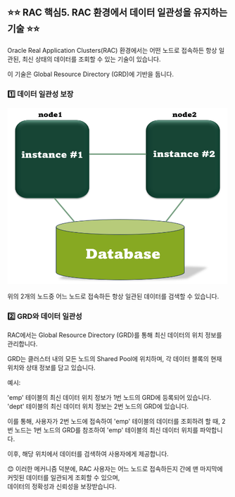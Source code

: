 ## ⭐⭐ RAC 핵심5. RAC 환경에서 데이터 일관성을 유지하는 기술  ⭐⭐

Oracle Real Application Clusters(RAC) 환경에서는 어떤 노드로 접속하든 항상 일관된, 
최신 상태의 데이터를 조회할 수 있는 기술이 있습니다. 

이 기술은 Global Resource Directory (GRD)에 기반을 둡니다.

### 1️⃣ 데이터 일관성 보장

<img src="https://github.com/oracleyu01/rac_class/blob/main/rac%EA%B7%B8%EB%A6%BC.png" width="500" height="400">


위의 2개의 노드중 어느 노드로 접속하든 항상 일관된 데이터를 검색할 수 있습니다.

### 2️⃣ GRD와 데이터 일관성

RAC에서는 Global Resource Directory (GRD)를 통해 최신 데이터의 위치 정보를 관리합니다.

GRD는 클러스터 내의 모든 노드의 Shared Pool에 위치하며, 각 데이터 블록의 현재 위치와 상태 정보를 담고 있습니다.

예시:

'emp' 테이블의 최신 데이터 위치 정보가 1번 노드의 GRD에 등록되어 있습니다.
'dept' 테이블의 최신 데이터 위치 정보는 2번 노드의 GRD에 있습니다.

이를 통해, 사용자가 2번 노드에 접속하여 'emp' 테이블의 데이터를 조회하려 할 때, 
2번 노드는 1번 노드의 GRD를 참조하여 'emp' 테이블의 최신 데이터 위치를 파악합니다. 

이후, 해당 위치에서 데이터를 검색하여 사용자에게 제공합니다.

😊 이러한 메커니즘 덕분에, RAC 사용자는 어느 노드로 접속하든지 간에 맨 마지막에 커밋된 데이터를 일관되게 조회할 수 있으며,  
    데이터의 정확성과 신뢰성을 보장받습니다.
